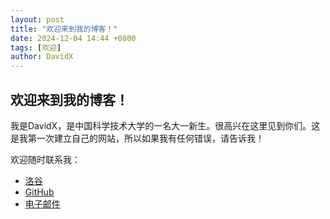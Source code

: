 ```yaml
---
layout: post
title: "欢迎来到我的博客！"
date: 2024-12-04 14:44 +0800
tags: [欢迎]
author: DavidX
---
```

## 欢迎来到我的博客！

我是DavidX，是中国科学技术大学的一名大一新生。很高兴在这里见到你们。这是我第一次建立自己的网站，所以如果我有任何错误，请告诉我！

欢迎随时联系我：

- [洛谷](https://www.luogu.com/user/86840)
- [GitHub](https://github.com/Davidasx)
- [电子邮件](mailto:blog-zh@davidx.us.kg)
